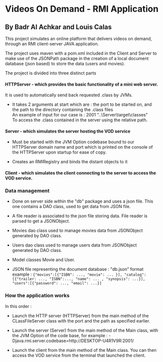 # Videos On Demand - RMI Application
## By Badr Al Achkar and Louis Calas


This project simulates an online platform that delivers videos on demand, through an RMI client-server JAVA application.

The project uses maven with a pom.xml included in the Client and Server to make use of the JSONPath package in the creation of a local document database (json based) to store the data (users and movies).<br>

The project is divided into three distinct parts <br>

#### HTTPServer - which provides the basic functionality of a mini web server.

It is used to automatically send back requested .class by JVMs. 

- It takes 2 arguments at start which are : the port to be started on, 
and the path to the directory containing the .class files <br>
An example of input for our case is : 2001 "..\Server\target\classes" <br>
To access the .class contained in the server using the relative path.

#### Server - which simulates the server hosting the VOD service

- Must be started with the JVM Option codebase bound to our HTTPServer domain name and port which is printed on the console of the HTTPServer upon startup for ease of copy. 

- Creates an RMIRegistry and binds the distant objects to it

#### Client - which simulates the client connecting to the server to access the VOD service.

### Data management
- Done on server side within the "db" package and uses a json file.
This one contains a DAO class, used to get data from JSON file.

- A file reader is associated to the json file storing data.
File reader is parsed to get a JSONObject.

- Movies dao class used to manage movies data from JSONObject generated by DAO class.

- Users dao class used to manage users data from JSONObject generated by DAO class.

- Model classes Movie and User.

- JSON file representing the document database : "db.json" format example : `{"movies":[{"ISBN": ..., "movie": ... }], "catalog":[{"trailer: ..., "ISBN":..., "name": ... , "synopsis": ...}], "users":[{"password": ..., "email": ...}]`

### How the application works

In this order :

- Launch the HTTP server (HTTPServer) from the main method of the CLassFileServer class with the port and the path as specified earlier.


- Launch the server (Server) from the main method of the Main class, with the JVM Option of the code base, for example : -Djava.rmi.server.codebase=http://DESKTOP-U4R1V9R:2001/


- Launch the client from the main method of the Main class.
  You can then access the VOD service from the terminal that launched the client.

